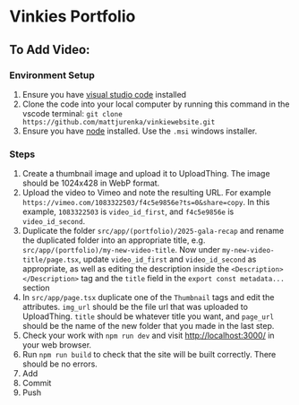 # Vinkies Portfolio

## To Add Video:

### Environment Setup
1. Ensure you have [visual studio code](https://code.visualstudio.com/) installed 
2. Clone the code into your local computer by running this command in the vscode terminal: `git clone https://github.com/mattjurenka/vinkiewebsite.git`
3. Ensure you have [node](https://nodejs.org/en/download) installed. Use the `.msi` windows installer.

### Steps
1. Create a thumbnail image and upload it to UploadThing. The image should be 1024x428 in WebP format.
2. Upload the video to Vimeo and note the resulting URL. For example `https://vimeo.com/1083322503/f4c5e9856e?ts=0&share=copy`. In this example, `1083322503` is `video_id_first`, and `f4c5e9856e` is `video_id_second`.
3. Duplicate the folder `src/app/(portfolio)/2025-gala-recap` and rename the duplicated folder into an appropriate title, e.g. `src/app/(portfolio)/my-new-video-title`. Now under `my-new-video-title/page.tsx`, update `video_id_first` and `video_id_second` as appropriate, as well as editing the description inside the `<Description></Description>` tag and the `title` field in the `export const metadata...` section
4. In `src/app/page.tsx` duplicate one of the `Thumbnail` tags and edit the attributes. `img_url` should be the file url that was uploaded to UploadThing. `title` should be whatever title you want, and `page_url` should be the name of the new folder that you made in the last step. 
5. Check your work with `npm run dev` and visit [http://localhost:3000/](http://localhost:3000/) in your web browser.
6. Run `npm run build` to check that the site will be built correctly. There should be no errors.
7. Add
8. Commit
9. Push
